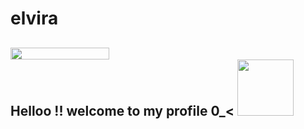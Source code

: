 # elvira
<a href="https://www.glitter-graphics.com"><img src="http://dl6.glitter-graphics.net/pub/1207/1207906t5ef8adzuh.gif" width=158 height=19 border=0></a><br> 
Helloo !! welcome to my profile 0_< <a href="https://www.glitter-graphics.com"><img src="http://dl.glitter-graphics.net/pub/699/699271cdv95juxma.gif" width=90 height=90 border=0></a>
- 
